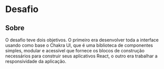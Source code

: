 # Desafio



## Sobre
O desafio teve dois objetivos. O primeiro era desenvolver toda a interface usando como base o Chakra UI, que é uma biblioteca de componentes simples, modular e acessível que fornece os blocos de construção necessários para construir seus aplicativos React, o outro era trabalhar a responsividade da aplicação.
